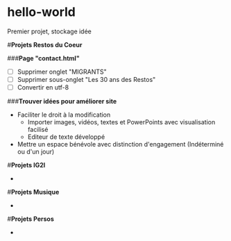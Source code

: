 # hello-world
Premier projet, stockage idée

#**Projets Restos du Coeur**

###**Page "contact.html"**
  - [ ] Supprimer onglet "MIGRANTS"
  - [ ] Supprimer sous-onglet "Les 30 ans des Restos"
  - [ ] Convertir en utf-8
  
###**Trouver idées pour améliorer site**
  - Faciliter le droit à la modification
    - Importer images, vidéos, textes et PowerPoints avec visualisation facilisé
    - Editeur de texte développé
  - Mettre un espace bénévole avec distinction d'engagement (Indéterminé ou d'un jour)
  

#**Projets IG2I**

-


#**Projets Musique**

-


#**Projets Persos**

-
